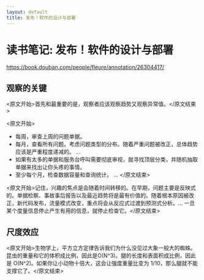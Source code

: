```yaml
---
layout: default
title: 发布！软件的设计与部署
---
```


# 读书笔记: 发布！软件的设计与部署

<https://book.douban.com/people/fleure/annotation/26304417/>
## 观察的关键

<原文开始>首先和最重要的是，观察者应该观察趋势又观察异常值。</原文结束>

<原文开始>
- 每周，审查上周的问题单据。
- 每月，查看所有问题。考虑问题类型的分布。随着严重问题被改正，总体趋势应该是严重程度递减的。
...
- 如果有太多的单据和服务台呼叫需要彻底审视，就寻找顶层分类，并随机抽取单据来找出让你头疼的事情。
- 至少每个月，检查数据容量和查询统计。
...
</原文结束>

<原文开始>记住，兴趣的焦点是会随着时间转移的。在早期，问题主要是反映式的。单据检察、事故事后报告以及最近趋势将是最有价值的。随着根本原因被改正，新代码发布，流量模式改变，重点将会从反应式过渡到预测式分析。... 一旦某个度量信息停止产生有用的信息，就停止检查它。</原文结束>
## 尺度效应

<原文开始>生物学上，平方立方定律告诉我们为什么没见过大象一般大的蜘蛛。昆虫的重量和它的体积成比例，因此是O(N^3)。腿的长度和表面积成比例，因此是 O(N^2)。如果你让小动物十倍大，这会让强度重量比变为 1/10，那么腿就不能支撑它了。</原文结束>